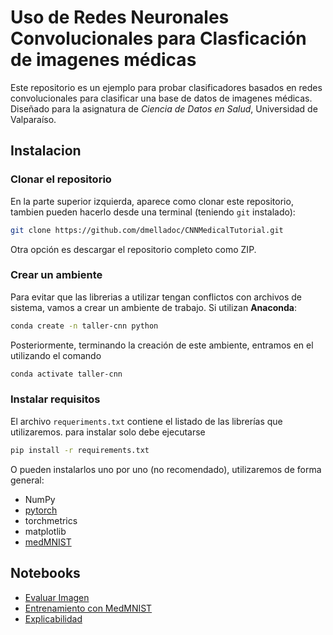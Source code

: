 # Uso de Redes Neuronales Convolucionales para Clasficación de imagenes médicas

Este repositorio es un ejemplo para probar clasificadores basados en redes convolucionales para clasificar una base de datos de imagenes médicas.
Diseñado para la asignatura de _Ciencia de Datos en Salud_, Universidad de Valparaíso.

## Instalacion

### Clonar el repositorio
En la parte superior izquierda, aparece como clonar este repositorio, tambien pueden hacerlo desde una terminal (teniendo `git` instalado):
```bash
git clone https://github.com/dmelladoc/CNNMedicalTutorial.git
```
Otra opción es descargar el repositorio completo como ZIP.


### Crear un ambiente
Para evitar que las librerias a utilizar tengan conflictos con archivos de sistema, vamos a crear un ambiente de trabajo.
Si utilizan **Anaconda**:

```bash
conda create -n taller-cnn python
```

Posteriormente, terminando la creación de este ambiente, entramos en el utilizando el comando 
```bash
conda activate taller-cnn
```

### Instalar requisitos
El archivo `requeriments.txt` contiene el listado de las librerías que utilizaremos.
para instalar solo debe ejecutarse
```bash
pip install -r requirements.txt
```

O pueden instalarlos uno por uno (no recomendado), utilizaremos de forma general:

- NumPy
- [pytorch](https://www.pytorch.org)
- torchmetrics
- matplotlib
- [medMNIST](https://medmnist.com/)

## Notebooks
- [Evaluar Imagen](Notebooks/ClasificadorCNN.ipynb)
- [Entrenamiento con MedMNIST](Notebooks/Entrenamiento.ipynb)
- [Explicabilidad](Notebooks/Explicabilidad.ipynb)



